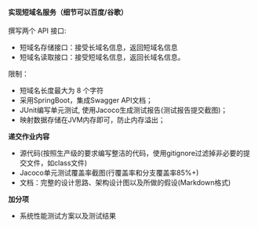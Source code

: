#### 实现短域名服务（细节可以百度/谷歌）

撰写两个 API 接口:
- 短域名存储接口：接受长域名信息，返回短域名信息
- 短域名读取接口：接受短域名信息，返回长域名信息。

限制：
- 短域名长度最大为 8 个字符
- 采用SpringBoot，集成Swagger API文档；
- JUnit编写单元测试, 使用Jacoco生成测试报告(测试报告提交截图)；
- 映射数据存储在JVM内存即可，防止内存溢出；

**递交作业内容**
- 源代码(按照生产级的要求编写整洁的代码，使用gitignore过滤掉非必要的提交文件，如class文件)
- Jacoco单元测试覆盖率截图(行覆盖率和分支覆盖率85%+)
- 文档：完整的设计思路、架构设计图以及所做的假设(Markdown格式)

**加分项**
- 系统性能测试方案以及测试结果